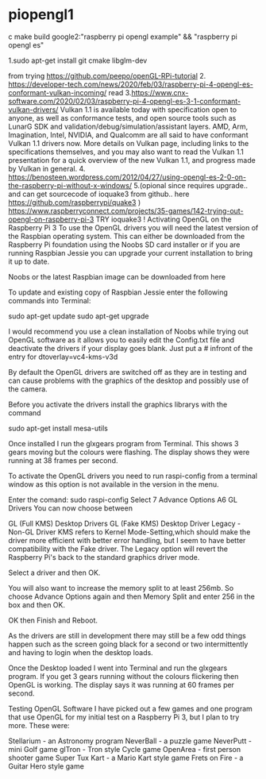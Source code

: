 # piopengl1
c make build
google2:"raspberry pi opengl example" && "raspberry pi opengl es"

1.sudo apt-get install git cmake libglm-dev

from trying https://github.com/peepo/openGL-RPi-tutorial
2. https://developer-tech.com/news/2020/feb/03/raspberry-pi-4-opengl-es-conformant-vulkan-incoming/ read
3.https://www.cnx-software.com/2020/02/03/raspberry-pi-4-opengl-es-3-1-conformant-vulkan-drivers/ Vulkan 1.1 is available today with specification open to anyone, as well as conformance tests, and open source tools such as LunarG SDK and validation/debug/simulation/assistant layers. AMD, Arm, Imagination, Intel, NVIDIA, and Qualcomm are all said to have conformant Vulkan 1.1 drivers now. More details on Vulkan page, including links to the specifications themselves, and you may also want to read the Vulkan 1.1 presentation for a quick overview of the new Vulkan 1.1, and progress made by Vulkan in general.
4. https://benosteen.wordpress.com/2012/04/27/using-opengl-es-2-0-on-the-raspberry-pi-without-x-windows/
5.(opional since requires upgrade.. and can get sourcecode of ioquake3 from github.. here https://github.com/raspberrypi/quake3 ) https://www.raspberryconnect.com/projects/35-games/142-trying-out-opengl-on-raspberry-pi-3 TRY ioquake3 !
Activating OpenGL on the Raspberry Pi 3
To use the OpenGL drivers you will need the latest version of the Raspbian operating system. This can either be downloaded from the Raspberry Pi foundation using the Noobs SD card installer or if you are running Raspbian Jessie you can upgrade your current installation to bring it up to date.

Noobs or the latest Raspbian image can be downloaded from here

To update and existing copy of Raspbian Jessie enter the following commands into Terminal:

sudo apt-get update
sudo apt-get upgrade

 

I would recommend you use a clean installation of Noobs while trying out OpenGL software as it allows you to easily edit the Config.txt file and deactivate the drivers if your display goes blank. Just put a # infront of the entry for dtoverlay=vc4-kms-v3d

By default the OpenGL drivers are switched off as they are in testing and can cause problems with the graphics of the desktop and possibly use of the camera.

Before you activate the drivers install the graphics librarys with the command

sudo apt-get install mesa-utils

Once installed I run the glxgears program from Terminal. This shows 3 gears moving but the colours were flashing. The display shows they were running at 38 frames per second.

To activate the OpenGL drivers you need to run raspi-config from a terminal window as this option is not available in the version in the menu.

Enter the comand: sudo raspi-config
Select 7 Advance Options
A6 GL Drivers
You can now choose between

GL (Full KMS) Desktop Drivers
GL (Fake KMS) Desktop Driver
Legacy - Non-GL Driver
KMS refers to Kernel Mode-Setting,which should make the driver more efficient with better error handling, but I seem to have better compatibility with the Fake driver. The Legacy option will revert the Raspberry Pi's back to the standard graphics driver mode.

Select a driver and then OK.

You will also want to increase the memory split to at least 256mb. So choose Advance Options again and then Memory Split and enter 256 in the box and then OK.

OK then Finish and Reboot.

As the drivers are still in development there may still be a few odd things happen such as the screen going black for a second or two intermittently and having to login when the desktop loads.

Once the Desktop loaded I went into Terminal and run the glxgears program. If you get 3 gears running without the colours flickering then OpenGL is working. The display says it was running at 60 frames per second.

 

 Testing OpenGL Software
I have picked out a few games and one program that use OpenGL for my initial test on a Raspberry Pi 3, but I plan to try more. These were:

Stellarium - an Astronomy program
NeverBall - a puzzle game
NeverPutt - mini Golf game
glTron - Tron style Cycle game
OpenArea - first person shooter game
Super Tux Kart - a Mario Kart style game
Frets on Fire - a Guitar Hero style game
